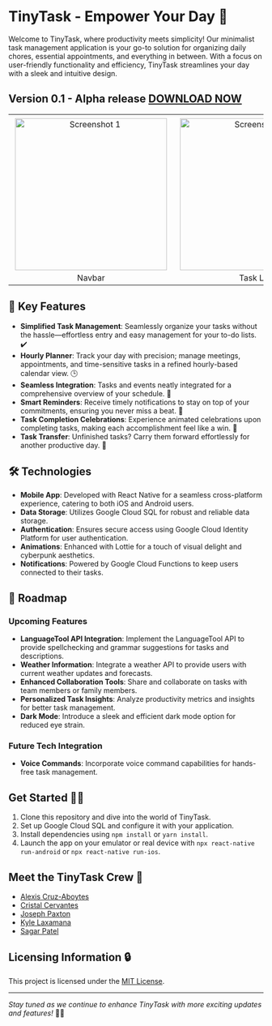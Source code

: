 # TinyTask - Empower Your Day 🚀

Welcome to TinyTask, where productivity meets simplicity! Our minimalist task management application is your go-to solution for organizing daily chores, essential appointments, and everything in between. With a focus on user-friendly functionality and efficiency, TinyTask streamlines your day with a sleek and intuitive design.

## Version 0.1 - Alpha release [DOWNLOAD NOW](https://github.com/CSC-4350-FL2023/CyberPunk/releases/tag/v0.1)
<table style="width: 100%;">
  <tr>
    <td style="text-align: center; width: 25%;">
      <img src="https://github.com/CSC-4350-FL2023/CyberPunk/blob/main/README/1_navbar.gif" alt="Screenshot 1" width="300" style="padding: 5px;">
      <text>Navbar</text>
    </td>
    <!--<td style="text-align: center; width: 25%;">-->
    <!--  <img src="https://github.com/CSC-4350-FL2023/CyberPunk/blob/main/README/1_homescreen.png" alt="Screenshot 2" width="300" style="padding: 5px;">-->
    <!--  <text>Home Screen</text>-->
    <!--</td>-->
    <td style="text-align: center; width: 25%;">
      <img src="https://github.com/CSC-4350-FL2023/CyberPunk/blob/main/README/1_tasklist.gif" alt="Screenshot 3" width="300" style="padding: 5px;">
      <text>Task List</text>
    </td>
    <td style="text-align: center; width: 25%;">
      <img src="https://github.com/CSC-4350-FL2023/CyberPunk/blob/main/README/1_calendarview.gif" alt="Screenshot 3" width="300" style="padding: 5px;">
      <text>Calendar View</text>
    </td>
  </tr>
</table>

## 🚀 Key Features

- **Simplified Task Management**: Seamlessly organize your tasks without the hassle—effortless entry and easy management for your to-do lists. ✔️
- **Hourly Planner**: Track your day with precision; manage meetings, appointments, and time-sensitive tasks in a refined hourly-based calendar view. 🕒
- **Seamless Integration**: Tasks and events neatly integrated for a comprehensive overview of your schedule. 📅
- **Smart Reminders**: Receive timely notifications to stay on top of your commitments, ensuring you never miss a beat. 🚨
- **Task Completion Celebrations**: Experience animated celebrations upon completing tasks, making each accomplishment feel like a win. 🎉
- **Task Transfer**: Unfinished tasks? Carry them forward effortlessly for another productive day. 🚀

## 🛠️ Technologies

- **Mobile App**: Developed with React Native for a seamless cross-platform experience, catering to both iOS and Android users.
- **Data Storage**: Utilizes Google Cloud SQL for robust and reliable data storage.
- **Authentication**: Ensures secure access using Google Cloud Identity Platform for user authentication.
- **Animations**: Enhanced with Lottie for a touch of visual delight and cyberpunk aesthetics.
- **Notifications**: Powered by Google Cloud Functions to keep users connected to their tasks.

## 🚀 Roadmap

### Upcoming Features

- **LanguageTool API Integration**: Implement the LanguageTool API to provide spellchecking and grammar suggestions for tasks and descriptions.
- **Weather Information**: Integrate a weather API to provide users with current weather updates and forecasts.
- **Enhanced Collaboration Tools**: Share and collaborate on tasks with team members or family members.
- **Personalized Task Insights**: Analyze productivity metrics and insights for better task management.
- **Dark Mode**: Introduce a sleek and efficient dark mode option for reduced eye strain.

### Future Tech Integration

- **Voice Commands**: Incorporate voice command capabilities for hands-free task management.

## Get Started 🏃‍♂️

1. Clone this repository and dive into the world of TinyTask.
2. Set up Google Cloud SQL and configure it with your application.
3. Install dependencies using `npm install` or `yarn install`.
4. Launch the app on your emulator or real device with `npx react-native run-android` or `npx react-native run-ios`.


## Meet the TinyTask Crew 🌟

- [Alexis Cruz-Aboytes](https://github.com/ChicoQuemador1)
- [Cristal Cervantes](https://github.com/cristalc13)
- [Joseph Paxton](https://github.com/jpaxton7)
- [Kyle Laxamana](https://github.com/kyleLaxamana)
- [Sagar Patel](https://github.com/SagarPateI)

## Licensing Information 🔒

This project is licensed under the [MIT License](LICENSE).

---

*Stay tuned as we continue to enhance TinyTask with more exciting updates and features!* 🚀💡
